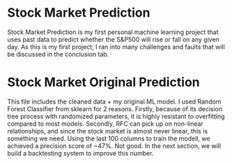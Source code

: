 # Stock Market Prediction
Stock Market Prediction is my first personal machine learning project that uses past data to predict whether the S&P500 will rise or fall on any given day. As this is my first project, I ran into many challenges and faults that will be discussed in the conclusion tab.







# Stock Market Original Prediction
This file includes the cleaned data + my original ML model. I used Random Forest Classifier from sklearn for 2 reasons. Firstly, because of its decision tree process with randomized parameters, it is highly resistant to overfitting compared to most models. Secondly, RFC can pick up on non-linear relationships, and since the stock market is almost never linear, this is something we need. Using the last 100 columns to train the modell, we achieved a precision score of ~47%. Not good. In the next section, we will build a backtesting system to improve this number. 
